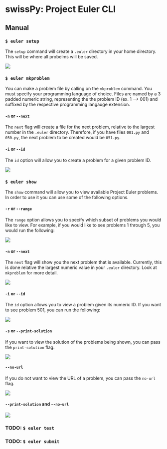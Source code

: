 # swissPy: Project Euler CLI

## Manual

### `$ euler setup`

The `setup` command will create a `.euler` directory in your home directory. This will be where all probelms will be saved.

![](./media/euler-setup.png)

### `$ euler mkproblem`

You can make a problem file by calling on the `mkproblem` command. You must specify your programming language of choice. Files are named by a 3 padded numeric string, representing the the problem ID (ex. 1 --> 001) and suffixed by the respective programming langauge extension.

#### `-n` or `--next`

The `next` flag will create a file for the next problem, relative to the largest number in the `.euler` directory. Therefore, if you have files `001.py` and `050.py`, the next problem to be created would be `051.py`.

#### `-i` or `--id`

The `id` option will allow you to create a problem for a given problem ID.

![](./media/euler-mkproblem.png)

### `$ euler show`

The `show` command will allow you to view available Project Euler problems. In order to use it you can use some of the following options. 

#### `-r` or `--range`

The `range` option allows you to specify which subset of problems you would like to view. For example, if you would like to see problems 1 through 5, you would run the following:

![](./media/euler-show-range.png)

#### `-n` or `--next`

The `next` flag will show you the next problem that is available. Currently, this is done relative the largest numeric value in your `.euler` directory. Look at `mkproblem` for more detail.

![](./media/euler-show-next.png)

#### `-i` or `--id`

The `id` option allows you to view a problem given its numeric ID. If you want to see problem 501, you can run the following:

![](./media/euler-show-id.png)

#### `-s` or `--print-solution`

If you want to view the solution of the problems being shown, you can pass the `print-solution` flag.

![](./media/euler-range-solution.png)

#### `--no-url`

If you do not want to view the URL of a problem, you can pass the `no-url` flag.

![](./media/euler-range-no-url.png)

#### `--print-solution` and `--no-url`

![](./media/euler-range-solution-url.png)

### TODO: `$ euler test`

### TODO: `$ euler submit`